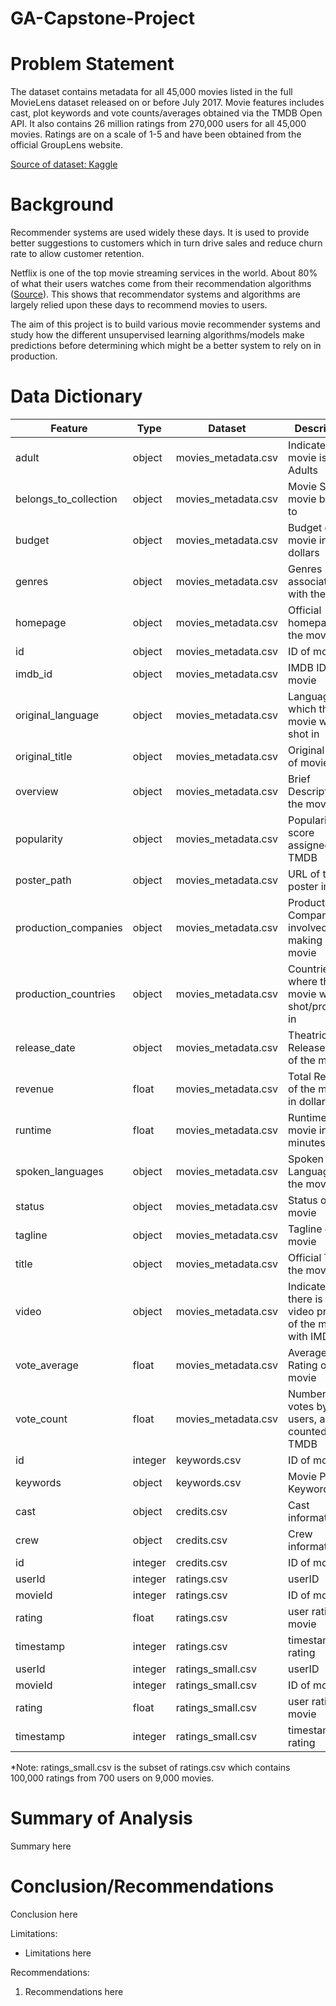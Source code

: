 # GA-Capstone-Project

# Problem Statement
The dataset contains metadata for all 45,000 movies listed in the full MovieLens dataset released on or before July 2017. Movie features includes cast, plot keywords and vote counts/averages obtained via the TMDB Open API. It also contains 26 million ratings from 270,000 users for all 45,000 movies. Ratings are on a scale of 1-5 and have been obtained from the official GroupLens website.<br>

[Source of dataset: Kaggle](https://www.kaggle.com/datasets/rounakbanik/the-movies-dataset)

# Background

Recommender systems are used widely these days. It is used to provide better suggestions to customers which in turn drive sales and reduce churn rate to allow customer retention. <br>

Netflix is one of the top movie streaming services in the world. About 80% of what their users watches come from their recommendation algorithms ([Source](https://recoai.net/netflix-recommendation-system-how-it-works/)). This shows that recommendator systems and algorithms are largely relied upon these days to recommend movies to users. <br>

The aim of this project is to build various movie recommender systems and study how the different unsupervised learning algorithms/models make predictions before determining which might be a better system to rely on in production.

# Data Dictionary
|Feature|Type|Dataset|Description|
|---|---|---|---|
|adult|object|movies_metadata.csv|Indicates if movie is for Adults|
|belongs_to_collection|object|movies_metadata.csv|Movie Series a movie belongs to|
|budget|object|movies_metadata.csv|Budget of the movie in dollars|
|genres|object|movies_metadata.csv|Genres associated with the movie|
|homepage|object|movies_metadata.csv|Official homepage of the movie|
|id|object|movies_metadata.csv|ID of movie|
|imdb_id|object|movies_metadata.csv|IMDB ID of movie|
|original_language|object|movies_metadata.csv|Language which the movie was shot in|
|original_title|object|movies_metadata.csv|Original Title of movie|
|overview|object|movies_metadata.csv|Brief Description of the movie|
|popularity|object|movies_metadata.csv|Popularity score assigned by TMDB|
|poster_path|object|movies_metadata.csv|URL of the poster image|
|production_companies|object|movies_metadata.csv|Production Companies involved with making of the movie|
|production_countries|object|movies_metadata.csv|Countries where the movie was shot/produced in|
|release_date|object|movies_metadata.csv|Theatrical Release Date of the movie|
|revenue|float|movies_metadata.csv|Total Revenue of the movie in dollars|
|runtime|float|movies_metadata.csv|Runtime of the movie in minutes|
|spoken_languages|object|movies_metadata.csv|Spoken Languages in the movie|
|status|object|movies_metadata.csv|Status of the movie|
|tagline|object|movies_metadata.csv|Tagline of the movie|
|title|object|movies_metadata.csv|Official Title of the movie|
|video|object|movies_metadata.csv|Indicates if there is a video present of the movie with IMDB|
|vote_average|float|movies_metadata.csv|Average Rating of the movie|
|vote_count|float|movies_metadata.csv|Number of votes by users, as counted by TMDB|
|id|integer|keywords.csv|ID of movie|
|keywords|object|keywords.csv|Movie Plot Keywords|
|cast|object|credits.csv|Cast information|
|crew|object|credits.csv|Crew information|
|id|integer|credits.csv|ID of movie|
|userId|integer|ratings.csv|userID|
|movieId|integer|ratings.csv|ID of movie|
|rating|float|ratings.csv|user rating of movie|
|timestamp|integer|ratings.csv|timestamp of rating|
|userId|integer|ratings_small.csv|userID|
|movieId|integer|ratings_small.csv|ID of movie|
|rating|float|ratings_small.csv|user rating of movie|
|timestamp|integer|ratings_small.csv|timestamp of rating|

*Note: ratings_small.csv is the subset of ratings.csv which contains 100,000 ratings from 700 users on 9,000 movies.

# Summary of Analysis

Summary here <br>

# Conclusion/Recommendations

Conclusion here <br>

Limitations: <br>
- Limitations here <br>

Recommendations: <br>
1. Recommendations here <br>
